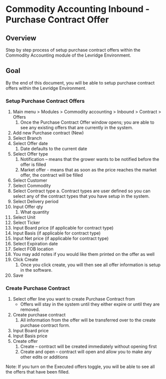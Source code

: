 ﻿# Commodity Accounting Inbound - Purchase Contract Offer

## Overview
Step by step process of setup purchase contract offers within the Commodity Accounting module of the Levridge Environment. 

## Goal
By the end of this document, you will be able to setup purchase contract offers within the Levridge Environment.

### Setup Purchase Contract Offers

1.	Main menu > Modules > Commodity accounting > Inbound > Contract > Offers
    1. Once the Purchase Contract Offer window opens; you are able to see any existing offers that are currently in the system.
2.	Add new Purchase contract (New)
3.	Select Branch
4.	Select Offer date 
    1. Date defaults to the current date
5.	Select Offer type
    1. Notification – means that the grower wants to be notified before the offer is filled
    2. Market offer - means that as soon as the price reaches the market offer, the contract will be filled 
6.	Select Customer
7.	Select Commodity
8.	Select Contract type
a.	Contract types are user defined so you can select any of the contract types that you have setup in the system.
9.	Select Delivery period 
10.	Input Offer qty
    1. What quantity
11.	Select Unit
12.	Select Ticker
13.	Input Board price (if applicable for contract type)
14.	Input Basis (if applicable for contract type)
15.	Input Net price (if applicable for contract type)
16.	Select Expiration date 
17.	Select FOB location
18.	You may add notes if you would like them printed on the offer as well
19.	Click Create
    1. Once you click create, you will then see all offer information is setup in the software.
20.	Save 

### Create Purchase Contract
1.	Select offer line you want to create Purchase Contract from
    - Offers will stay in the system until they either expire or until they are removed.
2.	Create purchase contract
    1. All information from the offer will be transferred over to the create purchase contract form.
3.	Input Board price
4.	Input Basis price 
5.	Create offer
    1. Create – contract will be created immediately without opening first 
    2. Create and open – contract will open and allow you to make any other edits or additions 

Note: If you turn on the Executed offers toggle, you will be able to see all the offers that have been filled. 








